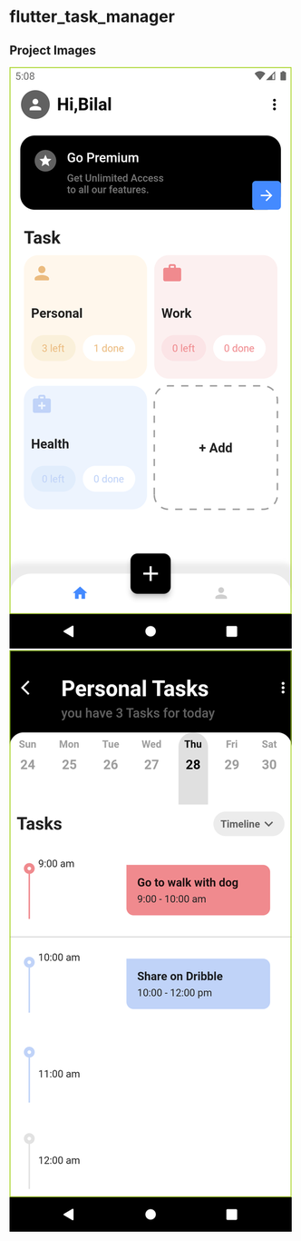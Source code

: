 # flutter_task_manager

## Project Images

![Home page](https://github.com/Muhammad-Bilal12/Flutter_app_development_complete/blob/main/Flutter%20Projects/flutter_tast_manager/project%20Images/Screenshot_1676998475.png)
![task Page](https://github.com/Muhammad-Bilal12/Flutter_app_development_complete/blob/main/Flutter%20Projects/flutter_tast_manager/project%20Images/Screenshot_1676998480.png)